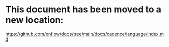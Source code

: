 # This document has been moved to a new location:

https://github.com/onflow/docs/tree/main/docs/cadence/language/index.md
